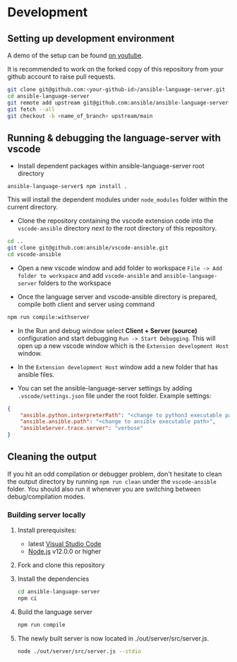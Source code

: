# Development

## Setting up development environment

A demo of the setup can be found [on youtube](https://youtu.be/LsvWsX7Mbo8).

It is recommended to work on the forked copy of this repository from your
github account to raise pull requests.

```bash
git clone git@github.com:<your-github-id>/ansible-language-server.git
cd ansible-language-server
git remote add upstream git@github.com:ansible/ansible-language-server.git
git fetch --all
git checkout -b <name_of_branch> upstream/main
```

## Running & debugging the language-server with vscode

* Install dependent packages within ansible-language-server root directory

```console
ansible-language-server$ npm install .
```

This will install the dependent modules under `node_modules` folder within
the current directory.

* Clone the repository containing the vscode extension code into the
  `vscode-ansible` directory *next to* the root directory of this repository.

```bash
cd ..
git clone git@github.com:ansible/vscode-ansible.git
cd vscode-ansible
```

* Open a new vscode window and add folder to workspace
  `File -> Add folder to workspace` and add `vscode-ansible` and
  `ansible-language-server` folders to the workspace

* Once the language server and vscode-ansible directory is prepared,
  compile both client and server using command

```bash
npm run compile:withserver
```

* In the Run and debug window select **Client + Server (source)** configuration
  and start debugging `Run -> Start Debugging`. This will open up a new vscode window
  which is the `Extension development Host` window.

* In the `Extension development Host` window add a new folder that has ansible files.

* You can set the ansible-language-server settings by adding
  `.vscode/settings.json` file under the root folder. Example settings:

```json
{
    "ansible.python.interpreterPath": "<change to python3 executable path>",
    "ansible.ansible.path": "<change to ansible executable path>",
    "ansibleServer.trace.server": "verbose"
}
```

## Cleaning the output

If you hit an odd compilation or debugger problem, don't hesitate to clean the
output directory by running `npm run clean` under the `vscode-ansible` folder.
You should also run it whenever you are switching between debug/compilation
modes.

### Building server locally

1. Install prerequisites:
   * latest [Visual Studio Code](https://code.visualstudio.com/)
   * [Node.js](https://nodejs.org/) v12.0.0 or higher

2. Fork and clone this repository

3. Install the dependencies

   ```bash
   cd ansible-language-server
   npm ci
   ```

4. Build the language server

   ```bash
   npm run compile
   ```

5. The newly built server is now located in ./out/server/src/server.js.

   ```bash
   node ./out/server/src/server.js --stdio
   ```
